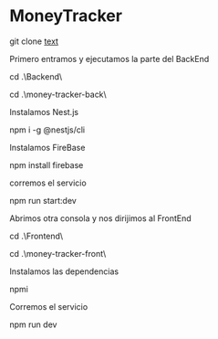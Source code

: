 # MoneyTracker

git clone [text](https://github.com/JoelRiveraL/MoneyTracker.git)

Primero entramos y ejecutamos la parte del BackEnd

 cd .\Backend\

 cd .\money-tracker-back\

 Instalamos Nest.js

 npm i -g @nestjs/cli

 Instalamos FireBase

 npm install firebase

 corremos el servicio

npm run start:dev


Abrimos otra consola y nos dirijimos al FrontEnd

cd .\Frontend\

cd .\money-tracker-front\

Instalamos las dependencias

npmi

Corremos el servicio

npm run dev




